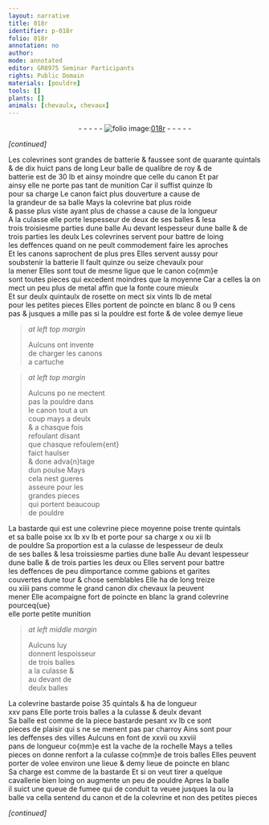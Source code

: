 ```yaml
---
layout: narrative
title: 018r
identifier: p-018r
folio: 018r
annotation: no
author:
mode: annotated
editor: GR8975 Seminar Participants
rights: Public Domain
materials: [pouldre]
tools: []
plants: []
animals: [chevaulx, chevaux]
---
```


<div class="folio" align="center">- - - - - <a href="http://gallica.bnf.fr/ark:/12148/btv1b10500001g/f41.image" target="_blank"><img src="https://cu-mkp.github.io/2017-workshop-edition/assets/photo-icon.png" alt="folio image: " style="display:inline-block; margin-bottom:-3px;"/>018r</a> - - - - - </div>  
 
*[continued]*
  
 Les colevrines sont grandes de batterie & faussee sont de quarante quintals<br/> & de dix huict pans de long Leur balle de qualibre de roy & de<br/> batterie est de 30 lb et ainsy moindre que celle du canon Et par<br/> ainsy elle ne porte pas tant de munition Car il suffist quinze lb<br/> pour sa charge Le canon faict plus douverture a cause de<br/> la grandeur de sa balle Mays la colevrine bat plus roide<br/> & passe plus viste ayant plus de chasse a cause de la longueur<br/> A la culasse elle porte lespesseur de deux de ses balles & lesa<br/> trois troisiesme parties dune balle Au devant lespesseur dune balle & de<br/> trois parties les deulx Les colevrines servent pour battre de loing<br/> les deffences quand on ne peult commodement faire les aproches<br/> Et les canons saprochent de plus pres Elles servent aussy pour<br/> soubstenir la batterie Il fault quinze ou seize <span class="al">chevaulx</span> pour<br/> la mener Elles sont tout de mesme ligue que le canon co{mm}e<br/> sont toutes pieces qui excedent moindres que la moyenne Car a celles la on<br/> mect un peu plus de metal affin que la fonte coure mieulx<br/> Et sur deulx quintaulx de rosette on mect six vints lb de metal<br/> pour les petites pieces Elles portent de poincte en blanc 8 ou 9 cens<br/> pas & jusques a mille pas si la <span class="m">pouldre</span> est forte & de volee demye lieue
 
> *at left top margin*
> 
>   Aulcuns ont invente<br/> de charger les canons<br/> a cartuche
 
> *at left top margin*
> 
>   Aulcuns po ne mectent<br/> pas la <span class="m">pouldre</span> dans<br/> le canon tout a un<br/> coup mays a deulx<br/> & a chasque fois<br/> refoulant disant<br/> que chasque refoulem{ent}<br/> faict haulser<br/> & done adva{n}tage<br/> dun <span class="ms">poulse</span> Mays<br/> cela nest gueres<br/> asseure pour les<br/> grandes pieces<br/> qui portent beaucoup<br/> de <span class="m">pouldre</span>
 
 La bastarde qui est une colevrine piece moyenne poise trente quintals<br/> et sa balle poise xx lb xv lb et porte pour sa charge x ou xii lb<br/> de <span class="m">pouldre</span> Sa proportion est a la culasse de lespesseur de deulx<br/> de ses balles & lesa troissiesme parties dune balle Au devant lespesseur<br/> dune balle & de trois parties les deux ou Elles servent pour battre<br/> les deffences de peu dimportance comme gabions et garites<br/> couvertes dune tour & chose semblables Elle ha de long treize<br/> ou xiiii pans comme le grand canon dix <span class="al">chevaux</span> la peuvent<br/> mener Elle acompaigne fort de poincte en blanc la grand colevrine pourceq{ue}<br/> elle porte petite munition
 
> *at left middle margin*
> 
>   Aulcuns luy<br/> donnent lespoisseur<br/> de trois balles<br/> a la culasse &<br/> au devant de<br/> deulx balles
 
 La colevrine bastarde poise 35 quintals & ha de longueur<br/> xxv pans Elle porte trois balles a la culasse & deulx devant<br/> Sa balle est comme de la piece bastarde pesant xv lb ce sont<br/> pieces de plaisir qui s ne se menent pas par charroy Ains sont pour<br/> les deffenses des villes Aulcuns en font de xxvii ou xxviii<br/> pans de longueur co{mm}e est la vache de <span class="pl">la rochelle</span> Mays a telles<br/> pieces on donne renfort a la culasse co{mm}e de trois balles Elles peuvent<br/> porter de volee environ une lieue & demy lieue de poincte en blanc<br/> Sa charge est comme de la bastarde Et si on veut tirer a quelque<br/> <span class="pro">cavallerie</span> bien loing on augmente un peu de <span class="m">pouldre</span> Apres la balle<br/> il suict une queue de fumee qui de conduit ta veuee jusques la ou la<br/> balle va cella sentend du canon et de la colevrine et non des petites pieces
 
*[continued]*
 
